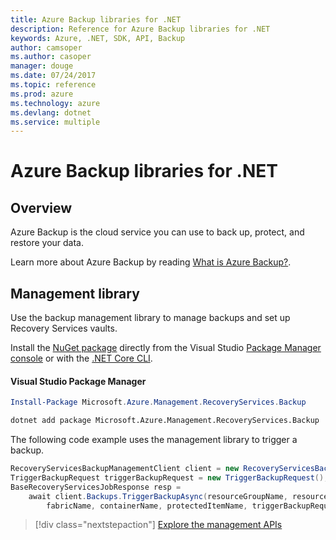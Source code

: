 ```yaml
---
title: Azure Backup libraries for .NET
description: Reference for Azure Backup libraries for .NET
keywords: Azure, .NET, SDK, API, Backup
author: camsoper
ms.author: casoper
manager: douge
ms.date: 07/24/2017
ms.topic: reference
ms.prod: azure
ms.technology: azure
ms.devlang: dotnet
ms.service: multiple
---
```


# Azure Backup libraries for .NET

## Overview

Azure Backup is the cloud service you can use to back up, protect, and restore your data.

Learn more about Azure Backup by reading [What is Azure Backup?](/azure/backup/backup-introduction-to-azure-backup).

## Management library

Use the backup management library to manage backups and set up Recovery Services vaults.

Install the [NuGet package](https://www.nuget.org/packages/Microsoft.Azure.Management.RecoveryServices.Backup) directly from the Visual Studio [Package Manager console][PackageManager] or with the [.NET Core CLI][DotNetCLI].

#### Visual Studio Package Manager

```powershell
Install-Package Microsoft.Azure.Management.RecoveryServices.Backup
```

```bash
dotnet add package Microsoft.Azure.Management.RecoveryServices.Backup
```

The following code example uses the management library to trigger a backup.

```csharp
RecoveryServicesBackupManagementClient client = new RecoveryServicesBackupManagementClient(credentials);
TriggerBackupRequest triggerBackupRequest = new TriggerBackupRequest();
BaseRecoveryServicesJobResponse resp =
    await client.Backups.TriggerBackupAsync(resourceGroupName, resourceName, null,
        fabricName, containerName, protectedItemName, triggerBackupRequest);
```

> [!div class="nextstepaction"]
> [Explore the management APIs](/dotnet/api/overview/azure/backup/management)

[PackageManager]: https://docs.microsoft.com/nuget/tools/package-manager-console
[DotNetCLI]: https://docs.microsoft.com/dotnet/core/tools/dotnet-add-package
